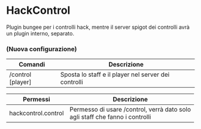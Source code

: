 # HackControl
Plugin bungee per i controlli hack, mentre il server spigot dei controlli avrà un plugin interno, separato.

### (Nuova configurazione)

| Comandi    | Descrizione |
| ------------- |-------------|
| /control [player] | Sposta lo staff e il player nel server dei controlli |
  
| Permessi    | Descrizione |
| ------------- |-------------|
| hackcontrol.control | Permesso di usare /control, verrà dato solo<br>agli staff che fanno i controlli |
